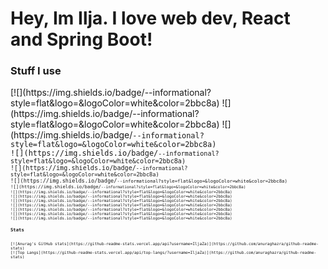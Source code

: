 
<h1>Hey, Im Ilja. I love web dev, React and Spring Boot!</h1>

<h3>Stuff I use</h3>
[![](https://img.shields.io/badge/<OS>-<MacOS>-informational?style=flat&logo=<LOGO_NAME>&logoColor=white&color=2bbc8a)
![](https://img.shields.io/badge/<OS>-<Windows>-informational?style=flat&logo=<LOGO_NAME>&logoColor=white&color=2bbc8a)
![](https://img.shields.io/badge/<Code>-<JavaScript>-informational?style=flat&logo=<LOGO_NAME>&logoColor=white&color=2bbc8a)
![](https://img.shields.io/badge/<Code>-<TypeScript>-informational?style=flat&logo=<LOGO_NAME>&logoColor=white&color=2bbc8a)
![](https://img.shields.io/badge/<Code>-<React>-informational?style=flat&logo=<LOGO_NAME>&logoColor=white&color=2bbc8a)
![](https://img.shields.io/badge/<Code>-<Java>-informational?style=flat&logo=<LOGO_NAME>&logoColor=white&color=2bbc8a)
![](https://img.shields.io/badge/<Code>-<Spring Boot>-informational?style=flat&logo=<LOGO_NAME>&logoColor=white&color=2bbc8a)
![](https://img.shields.io/badge/<Tools>-<Eclipse>-informational?style=flat&logo=<LOGO_NAME>&logoColor=white&color=2bbc8a)
![](https://img.shields.io/badge/<Tools>-<IntelliJ>-informational?style=flat&logo=<LOGO_NAME>&logoColor=white&color=2bbc8a)
![](https://img.shields.io/badge/<Tools>-<Visual Studio>-informational?style=flat&logo=<LOGO_NAME>&logoColor=white&color=2bbc8a)
![](https://img.shields.io/badge/<Tools>-<Visual Studio Code>-informational?style=flat&logo=<LOGO_NAME>&logoColor=white&color=2bbc8a)
![](https://img.shields.io/badge/<Tools>-<Figma>-informational?style=flat&logo=<LOGO_NAME>&logoColor=white&color=2bbc8a)
![](https://img.shields.io/badge/<Tools>-<Kanban>-informational?style=flat&logo=<LOGO_NAME>&logoColor=white&color=2bbc8a)
![](https://img.shields.io/badge/<Tools>-<MongoDB>-informational?style=flat&logo=<LOGO_NAME>&logoColor=white&color=2bbc8a)
<h3>Stats</h3>
[![Anurag's GitHub stats](https://github-readme-stats.vercel.app/api?username=IljaZa)](https://github.com/anuraghazra/github-readme-stats)
[![Top Langs](https://github-readme-stats.vercel.app/api/top-langs/?username=IljaZa)](https://github.com/anuraghazra/github-readme-stats)
